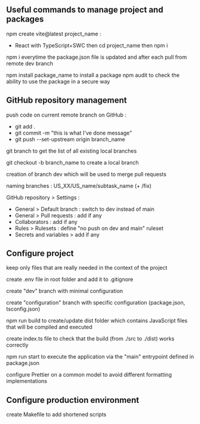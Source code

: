 ## Useful commands to manage project and packages

npm create vite@latest project_name :

- React with TypeScript+SWC
  then cd project_name
  then npm i

npm i everytime the package.json file is updated and after each pull from remote dev branch

npm install package_name to install a package
npm audit to check the ability to use the package in a secure way

## GitHub repository management

push code on current remote branch on GitHub :

- git add .
- git commit -m "this is what I've done message"
- git push --set-upstream origin branch_name

git branch to get the list of all existing local branches

git checkout -b branch_name to create a local branch

creation of branch dev which will be used to merge pull requests

naming branches : US_XX/US_name/subtask_name (+ /fix)

GitHub repository > Settings :

- General > Default branch : switch to dev instead of main
- General > Pull requests : add if any
- Collaborators : add if any
- Rules > Rulesets : define "no push on dev and main" ruleset
- Secrets and variables > add if any

## Configure project

keep only files that are really needed in the context of the project

create .env file in root folder and add it to .gitignore

create "dev" branch with minimal configuration

create "configuration" branch with specific configuration (package.json, tsconfig.json)

npm run build to create/update dist folder which contains JavaScript files that will be compiled and executed

create index.ts file to check that the build (from ./src to ./dist) works correctly

npm run start to execute the application via the "main" entrypoint defined in package.json

configure Prettier on a common model to avoid different formatting implementations

## Configure production environment

create Makefile to add shortened scripts
